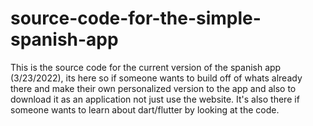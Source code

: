 # source-code-for-the-simple-spanish-app
This is the source code for the current version of the spanish app (3/23/2022), its here so if someone wants to build off of whats already there and make their own personalized version to the app and also to download it as an application not just use the website. It's also there if someone wants to learn about dart/flutter by looking at the code.
